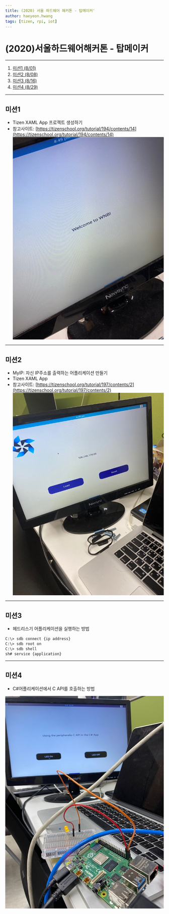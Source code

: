 ```yaml
---
title: (2020) 서울 하드웨어 해커톤 - 탑메이커' 
author: haeyeon.hwang
tags: [tizen, rpi, iot]
---
```


# (2020)서울하드웨어해커톤 - 탑메이커
---
1. [미션1 (8/01)](#미션1)
2. [미션2 (8/08)](#미션2) 
3. [미션3 (8/16)](#미션3)
4. [미션4 (8/29)](#미션4)

---

##  미션1
- Tizen XAML App 프로젝트 생성하기
- 참고사이트: [https://tizenschool.org/tutorial/194/contents/14](https://tizenschool.org/tutorial/194/contents/14)
![](day1.jpg)

---

##  미션2
- MyIP: 자신 IP주소를 출력하는 어플리케이션 만들기
- Tizen XAML App
- 참고사이트: [https://tizenschool.org/tutorial/197/contents/2](https://tizenschool.org/tutorial/197/contents/2)
![](day3.jpg)

---

## 미션3
- 헤드리스기 어플리케이션을 실행하는 방법 
~~~console
C:\> sdb connect {ip address}
C:\> sdb root on
C:\> sdb shell
sh# service {application}
~~~

---
##  미션4

- C#어플리케이션에서 C API를 호출하는 방법
  
![](day8.jpg)
